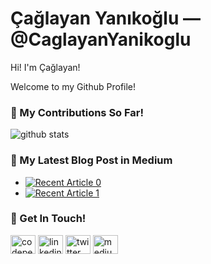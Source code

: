 # Çağlayan Yanıkoğlu &mdash; @CaglayanYanikoglu

Hi! I'm Çağlayan!

Welcome to my Github Profile!

### 🌱 My Contributions So Far!
![github stats](https://github-readme-stats.vercel.app/api?username=CaglayanYanikoglu&show_icons=true)

### 📝 My Latest Blog Post in Medium
- <a target="_blank" href="https://medium.com/@caglayanyanikoglu/react-performance-improvements-356f81b1904f"><img src="https://medium.com/@caglayanyanikoglu/react-performance-improvements-356f81b1904f" alt="Recent Article 0"></a>
- <a target="_blank" href="https://medium.com/@caglayanyanikoglu/vs-code-extension-to-generate-ai-driven-alt-texts-for-images-14abebbe3d82"><img src="https://medium.com/@caglayanyanikoglu/vs-code-extension-to-generate-ai-driven-alt-texts-for-images-14abebbe3d82" alt="Recent Article 1"></a>

### 📮 Get In Touch!
<p align="left">
<a href="https://codepen.io/caglayanyanikoglu" target="_blank"><img align="center" src="https://raw.githubusercontent.com/rahuldkjain/github-profile-readme-generator/master/src/images/icons/Social/codepen.svg" alt="codepen link" height="30" width="40" /></a>
<a href="https://www.linkedin.com/in/%C3%A7a%C4%9Flayan-yan%C4%B1ko%C4%9Flu-a6b42b13b/" target="_blank"><img align="center" src="https://play-lh.googleusercontent.com/kMofEFLjobZy_bCuaiDogzBcUT-dz3BBbOrIEjJ-hqOabjK8ieuevGe6wlTD15QzOqw" alt="linkedin link" height="30" width="40" /></a>
<a href="https://twitter.com/caglayanDev" target="_blank"><img align="center" src="https://raw.githubusercontent.com/rahuldkjain/github-profile-readme-generator/master/src/images/icons/Social/twitter.svg" alt="twitter link" height="30" width="40" /></a>
<a href="https://medium.com/@caglayanyanikoglu" target="_blank"><img align="center" src="https://raw.githubusercontent.com/rahuldkjain/github-profile-readme-generator/master/src/images/icons/Social/medium.svg" alt="medium link" height="30" width="40" /></a>
</p>